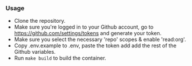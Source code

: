### Usage

- Clone the repository.
- Make sure you're logged in to your Github account, go to https://github.com/settings/tokens and generate your token.
- Make sure you select the necessary 'repo' scopes & enable 'read:org'.
- Copy .env.example to .env, paste the token add add the rest of the Github variables.
- Run `make build` to build the container.
